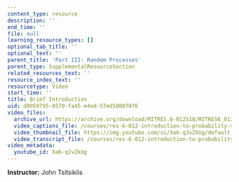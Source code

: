 ```yaml
---
content_type: resource
description: ''
end_time: ''
file: null
learning_resource_types: []
optional_tab_title: ''
optional_text: ''
parent_title: 'Part III: Random Processes'
parent_type: SupplementalResourceSection
related_resources_text: ''
resource_index_text: ''
resourcetype: Video
start_time: ''
title: Brief Introduction
uid: d0059795-0570-fa45-e4ed-57ed5008f076
video_files:
  archive_url: https://archive.org/download/MITRES.6-012S18/MITRES6_012S18_L26-01_300k.mp4
  video_captions_file: /courses/res-6-012-introduction-to-probability-spring-2018/a1d34723c88b5e2096bea2640739f433_Xa6-qJvZkUg.vtt
  video_thumbnail_file: https://img.youtube.com/vi/Xa6-qJvZkUg/default.jpg
  video_transcript_file: /courses/res-6-012-introduction-to-probability-spring-2018/d5bedf0ef29643c7fa8db126a16778dc_Xa6-qJvZkUg.pdf
video_metadata:
  youtube_id: Xa6-qJvZkUg
---
```


**Instructor:** John Tsitsiklis